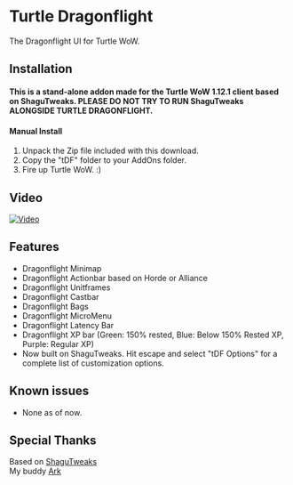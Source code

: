# Turtle Dragonflight
The Dragonflight UI for Turtle WoW.

## Installation
#### This is a stand-alone addon made for the Turtle WoW 1.12.1 client based on ShaguTweaks. PLEASE DO NOT TRY TO RUN ShaguTweaks ALONGSIDE TURTLE DRAGONFLIGHT.    

#### Manual Install
1. Unpack the Zip file included with this download.
2. Copy the "tDF" folder to your AddOns folder.
3. Fire up Turtle WoW. :)
   
## Video
[![Video](https://img.youtube.com/vi/TkdsL8XhiHE/maxresdefault.jpg)](https://www.youtube.com/watch?v=TkdsL8XhiHE&t=1145s)

## Features
- Dragonflight Minimap
- Dragonflight Actionbar based on Horde or Alliance
- Dragonflight Unitframes
- Dragonflight Castbar
- Dragonflight Bags
- Dragonflight MicroMenu
- Dragonflight Latency Bar
- Dragonflight XP bar (Green: 150% rested, Blue: Below 150% Rested XP, Purple: Regular XP)
- Now built on ShaguTweaks. Hit escape and select "tDF Options" for a complete list of customization options.

## Known issues
- None as of now.

## Special Thanks
Based on [ShaguTweaks](https://shagu.org/ShaguTweaks/)    
My buddy [Ark](https://github.com/CrimsonHollow/tDF-more-mods)
